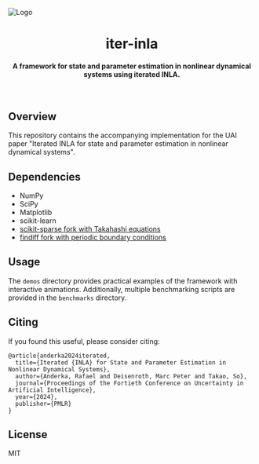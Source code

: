 ![Logo](figures/banner.gif)
<h1 align="center">
  <b>iter-inla</b>
  <br>
</h1>

<h4 align="center">A framework for state and parameter estimation in nonlinear dynamical systems using iterated INLA.</h4>
<br>

## Overview

This repository contains the accompanying implementation for the UAI paper "Iterated INLA for state and parameter estimation in nonlinear dynamical systems".

## Dependencies

- NumPy
- SciPy
- Matplotlib
- scikit-learn
- [scikit-sparse fork with Takahashi equations](https://github.com/rafaelanderka/scikit-sparse)
- [findiff fork with periodic boundary conditions](https://github.com/rafaelanderka/findiff)


## Usage

The `demos` directory provides practical examples of the framework with interactive animations.
Additionally, multiple benchmarking scripts are provided in the `benchmarks` directory.

## Citing
If you found this useful, please consider citing:

```
@article{anderka2024iterated,
  title={Iterated {INLA} for State and Parameter Estimation in Nonlinear Dynamical Systems},
  author={Anderka, Rafael and Deisenroth, Marc Peter and Takao, So},
  journal={Proceedings of the Fortieth Conference on Uncertainty in Artificial Intelligence},
  year={2024},
  publisher={PMLR}
}
```

## License
MIT
